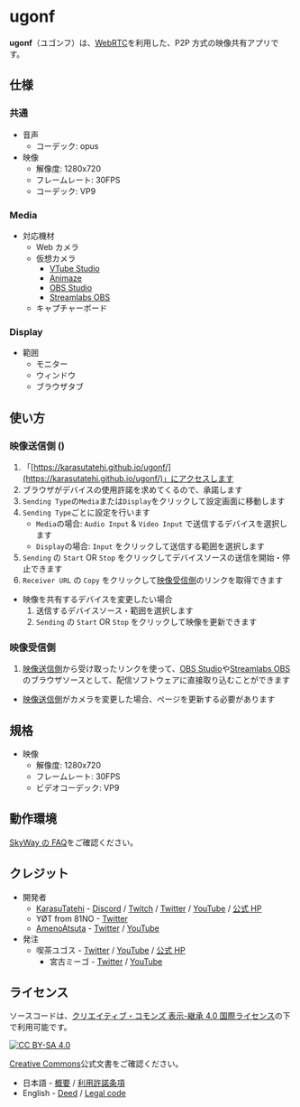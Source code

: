 # ugonf

**ugonf**（ユゴンフ）は、[WebRTC](https://webrtc.org/)を利用した、P2P 方式の映像共有アプリです。

## 仕様

### 共通

- 音声
  - コーデック: opus
- 映像
  - 解像度: 1280x720
  - フレームレート: 30FPS
  - コーデック: VP9

### Media

- 対応機材
  - Web カメラ
  - 仮想カメラ
    - [VTube Studio](https://store.steampowered.com/app/1325860/VTube_Studio/)
    - [Animaze](https://store.steampowered.com/app/1364390/Animaze_by_FaceRig/)
    - [OBS Studio](https://obsproject.com/)
    - [Streamlabs OBS](https://streamlabs.com/)
  - キャプチャーボード

### Display

- 範囲
  - モニター
  - ウィンドウ
  - ブラウザタブ

## 使い方

### 映像送信側 ()

1. 「[https://karasutatehi.github.io/ugonf/](https://karasutatehi.github.io/ugonf/)」にアクセスします
2. ブラウザがデバイスの使用許諾を求めてくるので、承諾します
3. `Sending Type`の`Media`または`Display`をクリックして設定画面に移動します
4. `Sending Type`ごとに設定を行います
   - `Media`の場合: `Audio Input` & `Video Input` で送信するデバイスを選択します
   - `Display`の場合: `Input` をクリックして送信する範囲を選択します
5. `Sending` の `Start` OR `Stop` をクリックしてデバイスソースの送信を開始・停止できます
6. `Receiver URL` の `Copy` をクリックして[映像受信側](#映像受信側)のリンクを取得できます

- 映像を共有するデバイスを変更したい場合
  1. 送信するデバイスソース・範囲を選択します
  2. `Sending` の `Start` OR `Stop` をクリックして映像を更新できます

### 映像受信側

1. [映像送信側](#映像送信側)から受け取ったリンクを使って、[OBS Studio](https://obsproject.com/)や[Streamlabs OBS](https://streamlabs.com/)のブラウザソースとして、配信ソフトウェアに直接取り込むことができます

- [映像送信側](#映像送信側)がカメラを変更した場合、ページを更新する必要があります

## 規格

- 映像
  - 解像度: 1280x720
  - フレームレート: 30FPS
  - ビデオコーデック: VP9

## 動作環境

[SkyWay の FAQ](https://support.skyway.io/hc/ja/articles/115015688708)をご確認ください。

## クレジット

- 開発者
  - [KarasuTatehi](https://github.com/KarasuTatehi) - [Discord](https://discord.com/invite/AQWkzRCF5W) / [Twitch](https://www.twitch.tv/karasutatehi) / [Twitter](https://twitter.com/KarasuTatehi) / [YouTube](https://www.youtube.com/channel/UCN5Hd3p1cKdvWmoifnVK9oA) / [公式 HP](https://virtual-circle-aurora.github.io/talents/karasu-tatehi)
  - YØT from 81NO - [Twitter](https://twitter.com/SandR_YOT)
  - [AmenoAtsuta](https://github.com/AmenoAtsuta) - [Twitter](https://twitter.com/AmenoAtsuta) / [YouTube](https://www.youtube.com/channel/UCcNBKvsZBMPMJTwNaraELHg)
- 発注
  - 喫茶ユゴス - [Twitter](https://twitter.com/cafeyuggoth) / [YouTube](https://www.youtube.com/channel/UC778fxfe9aXazW0AXLyOIpg) / [公式 HP](https://w.atwiki.jp/cafe-yuggoth/)
    - 宮古ミーゴ - [Twitter](https://twitter.com/Cutoluruhu_migo) / [YouTube](https://www.youtube.com/channel/UCCwedbOIXxubr7_d2-7bM3g)

## ライセンス

ソースコードは、[クリエイティブ・コモンズ 表示-継承 4.0 国際ライセンス](https://creativecommons.org/licenses/by-sa/4.0/deed.ja)の下で利用可能です。

[![CC BY-SA 4.0](https://i.creativecommons.org/l/by-sa/4.0/88x31.png)](https://creativecommons.org/licenses/by-sa/4.0/deed.ja)

[Creative Commons](https://creativecommons.org/)公式文書をご確認ください。

- 日本語 - [概要](https://creativecommons.org/licenses/by-sa/4.0/deed.ja) / [利用許諾条項](https://creativecommons.org/licenses/by-sa/4.0/legalcode.ja)
- English - [Deed](https://creativecommons.org/licenses/by-sa/4.0/deed) / [Legal code](https://creativecommons.org/licenses/by-sa/4.0/legalcode)
